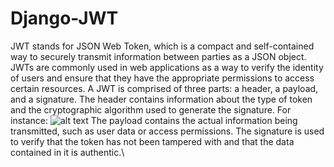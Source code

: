 # Django-JWT
JWT stands for JSON Web Token, which is a compact and self-contained way to securely transmit information between parties as a JSON object. JWTs are commonly used in web applications as a way to verify the identity of users and ensure that they have the appropriate permissions to access certain resources.
A JWT is comprised of three parts: a header, a payload, and a signature. 
The header contains information about the type of token and the cryptographic algorithm used to generate the signature. For instance:
![alt text](https://i.imgur.com/ABC123.jpg "optional title")
The payload contains the actual information being transmitted, such as user data or access permissions. The signature is used to verify that the token has not been tampered with and that the data contained in it is authentic.\
